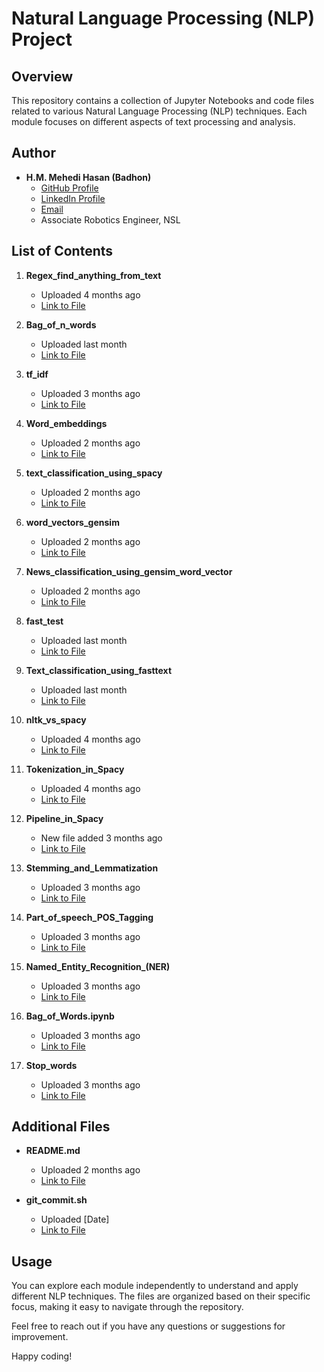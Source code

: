 # Natural Language Processing (NLP) Project

## Overview

This repository contains a collection of Jupyter Notebooks and code files related to various Natural Language Processing (NLP) techniques. Each module focuses on different aspects of text processing and analysis.

## Author

- **H.M. Mehedi Hasan (Badhon)**
  - [GitHub Profile](https://github.com/hm-badhon)
  - [LinkedIn Profile](https://bd.linkedin.com/in/h-m-mehedi-hasan-575563159)
  - [Email](mailto:h.m.badhoneee@gmail.com)
  - Associate Robotics Engineer, NSL

## List of Contents

1. **Regex_find_anything_from_text**
   - Uploaded 4 months ago
   - [Link to File](#)

2. **Bag_of_n_words**
   - Uploaded last month
   - [Link to File](#)

3. **tf_idf**
   - Uploaded 3 months ago
   - [Link to File](#)

4. **Word_embeddings**
   - Uploaded 2 months ago
   - [Link to File](#)

5. **text_classification_using_spacy**
   - Uploaded 2 months ago
   - [Link to File](#)

6. **word_vectors_gensim**
   - Uploaded 2 months ago
   - [Link to File](#)

7. **News_classification_using_gensim_word_vector**
   - Uploaded 2 months ago
   - [Link to File](#)

8. **fast_test**
   - Uploaded last month
   - [Link to File](#)

9. **Text_classification_using_fasttext**
   - Uploaded last month
   - [Link to File](#)

10. **nltk_vs_spacy**
    - Uploaded 4 months ago
    - [Link to File](#)

11. **Tokenization_in_Spacy**
    - Uploaded 4 months ago
    - [Link to File](#)

12. **Pipeline_in_Spacy**
    - New file added 3 months ago
    - [Link to File](#)

13. **Stemming_and_Lemmatization**
    - Uploaded 3 months ago
    - [Link to File](#)

14. **Part_of_speech_POS_Tagging**
    - Uploaded 3 months ago
    - [Link to File](#)

15. **Named_Entity_Recognition_(NER)**
    - Uploaded 3 months ago
    - [Link to File](#)

16. **Bag_of_Words.ipynb**
    - Uploaded 3 months ago
    - [Link to File](#)

17. **Stop_words**
    - Uploaded 3 months ago
    - [Link to File](#)

## Additional Files

- **README.md**
  - Uploaded 2 months ago
  - [Link to File](#)

- **git_commit.sh**
  - Uploaded [Date]
  - [Link to File](#)

## Usage

You can explore each module independently to understand and apply different NLP techniques. The files are organized based on their specific focus, making it easy to navigate through the repository.

Feel free to reach out if you have any questions or suggestions for improvement.

Happy coding!
